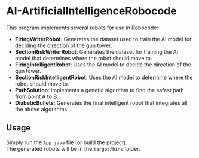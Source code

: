 # AI-ArtificialIntelligenceRobocode

This program implements several robots for use in Robocode:

  - **FiringWriterRobot**: Generates the dataset used to train the AI model for deciding the direction of the gun tower.
  - **SectionRiskWriterRobot**: Generates the dataset for training the AI model that determines where the robot should move to.
  - **FiringIntelligentRobot**: Uses the AI model to decide the direction of the gun tower.
  - **SectionRiskIntelligentRobot**: Uses the AI model to determine where the robot should move to.
  - **PathSolution**: Implements a genetic algorithm to find the safest path from point A to B.
  - **DiabeticBullets**: Generates the final intelligent robot that integrates all the above algorithms.

## Usage

Simply run the `App.java` file (or build the project).  
The generated robots will be in the `target/bins` folder.
